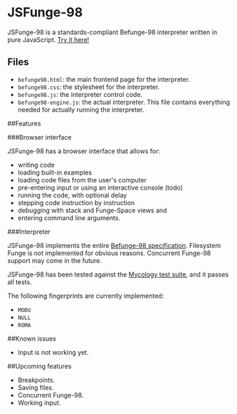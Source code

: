 # JSFunge-98

JSFunge-98 is a standards-compliant Befunge-98 interpreter written in pure JavaScript.
[Try it here!](http://misc.purkka.codes/jsfunge-98/befunge98.html)

## Files

  - `befunge98.html`: the main frontend page for the interpreter.
  - `befunge98.css`: the stylesheet for the interpreter.
  - `befunge98.js`: the interpreter control code.
  - `befunge98-engine.js`: the actual interpreter. This file contains everything needed for actually running the interpreter.

##Features

###Browser interface

JSFunge-98 has a browser interface that allows for:

  - writing code
  - loading built-in examples
  - loading code files from the user's computer
  - pre-entering input or using an interactive console (todo)
  - running the code, with optional delay
  - stepping code instruction by instruction
  - debugging with stack and Funge-Space views and
  - entering command line arguments.

###Interpreter

JSFunge-98 implements the entire [Befunge-98 specification](http://quadium.net/funge/spec98.html). Filesystem
Funge is not implemented for obvious reasons. Concurrent Funge-98 support may come in the future.

JSFunge-98 has been tested against the [Mycology test suite](https://github.com/Deewiant/Mycology/), and it passes all tests.

The following fingerprints are currently implemented:

  - `MODU`
  - `NULL`
  - `ROMA`

##Known issues

  - Input is not working yet.

##Upcoming features

  - Breakpoints.
  - Saving files.
  - Concurrent Funge-98.
  - Working input.
